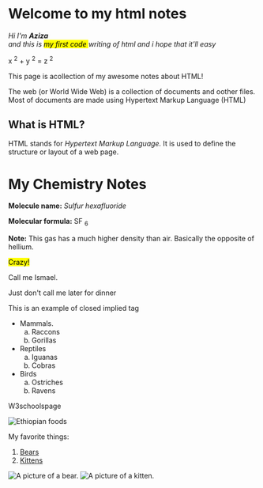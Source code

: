 <!DOCTYPE html>
<html lang="en">
<head>
<title>Mycode Workspace</title>
</head>
<body>
<h1>Welcome to my html notes</h1>
<p>
<em>Hi I'm <b>Aziza</b><br> and this is <mark>my first code </mark> writing of html and i hope that it'll easy </em>
</p>
<p>
 x <sup>2</sup> + y <sup>2</sup> = z <sup>2</sup>
</p>
  <p>This page is acollection of my awesome notes about HTML!
  </p>
<p>
The web (or World Wide Web) is a collection of documents and oother files. Most of documents are made using Hypertext Markup Language (HTML) 
 </p>
<h2>What is HTML?</h2>
 <p>
 HTML stands for <em>Hypertext Markup Language.</em> It is used to define the structure or layout of a web page.
 </p>
<h1> My Chemistry Notes </h1>
 <p>
<strong>Molecule name:</strong> <em>Sulfur hexafluoride</em>
 </p>
 <p>
 <strong>Molecular formula:</strong> SF <sub>6</sub>
</p>
 <P>
<strong>Note:</strong> This gas has a much higher density than air. Basically the opposite of hellium. 
 </P>                 
  <p>
 <mark>Crazy!</mark>
 </p>
 <div>
 <p>Call me Ismael.</p>
 <p> Just don't call me  later for dinner</p>
 </div>
 <p>This is an example of closed implied tag
 <ul>
  <li>Mammals.
   <ol type="a">
        <li>Raccons
         <li>Gorillas
   </ol>
  <li>Reptiles
   <ol type="a">
         <li>Iguanas
         <li>Cobras
  </ol>
  <li>Birds
   <ol type="a">
         <li>Ostriches
         <li>Ravens
   </ol>
   </ul>
            <ahref="https://www.w3schools.com">W3schoolspage</a>
<p>
<img src="https://www.google.com/imgres?q=ethiopian%20foods%20pictures&imgurl=https%3A%2F%2Fupload.wikimedia.org%2Fwikipedia%2Fcommons%2Ff%2Ff6%2FInjera_with_eight_kinds_of_stew.jpg&imgrefurl=https%3A%2F%2Fen.wikipedia.org%2Fwiki%2FInjera&docid=WNAOIOXjKU6bXM&tbnid=z3UYvVzeprcsoM&vet=12ahUKEwjFi939l4qIAxVzh_0HHUhFI94QM3oECGAQAA..i&w=2969&h=2909&hcb=2&ved=2ahUKEwjFi939l4qIAxVzh_0HHUhFI94QM3oECGAQAA" alt="Ethiopian foods">
</p>
<p>
My favorite things:
</p>
<ol>
 <li>
<a href=""https://en.wikipedia.org/wiki/Bear" target="_blank">Bears</a>
<li>
<a href="https://en.wikipedia.org/wiki/Kitten" target="_blank">Kittens</a>
</ol>
<img src="https://placebear.com/150/150" alt="A picture of a bear.">
<img src="https://placekitten.com/150/150" alt="A picture of a kitten.">
</body>
</html>
